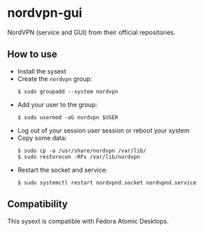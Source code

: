 # nordvpn-gui

NordVPN (service and GUI) from their official repositories.

## How to use

- Install the sysext
- Create the `nordvpn` group:
  ```
  $ sudo groupadd --system nordvpn
  ```
- Add your user to the group:
  ```
  $ sudo usermod -aG nordvpn $USER
  ```
- Log out of your session user session or reboot your system
- Copy some data:
  ```
  $ sudo cp -a /usr/share/nordvpn /var/lib/
  $ sudo restorecon -RFv /var/lib/nordvpn
  ```
- Restart the socket and service:
  ```
  $ sudo systemctl restart nordvpnd.socket nordvpnd.service
  ```

## Compatibility

This sysext is compatible with Fedora Atomic Desktops.
